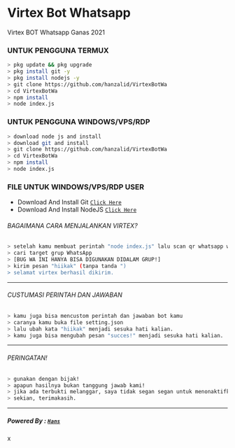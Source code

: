 # Virtex Bot Whatsapp
Virtex BOT Whatsapp Ganas 2021

### UNTUK PENGGUNA TERMUX
```bash
> pkg update && pkg upgrade
> pkg install git -y
> pkg install nodejs -y
> git clone https://github.com/hanzalid/VirtexBotWa
> cd VirtexBotWa
> npm install
> node index.js
```

### UNTUK PENGGUNA WINDOWS/VPS/RDP
```bash
> download node js and install
> download git and install
> git clone https://github.com/hanzalid/VirtexBotWa
> cd VirtexBotWa
> npm install
> node index.js
```

### FILE UNTUK WINDOWS/VPS/RDP USER
* Download And Install Git [`Click Here`](https://git-scm.com/downloads) <br>
* Download And Install NodeJS [`Click Here`](https://nodejs.org/en/download) <br>

###### BAGAIMANA CARA MENJALANKAN VIRTEX?
```bash
> setelah kamu membuat perintah "node index.js" lalu scan qr whatsapp web mu!
> cari target grup WhatsApp
> [BUG WA INI HANYA BISA DIGUNAKAN DIDALAM GRUP!]
> kirim pesan "hiikak" (tanpa tanda ")
> selamat virtex berhasil dikirim.
```

---------
###### CUSTUMASI PERINTAH DAN JAWABAN
```bash
> kamu juga bisa mencustom perintah dan jawaban bot kamu
> caranya kamu buka file setting.json
> lalu ubah kata "hiikak" menjadi sesuka hati kalian.
> kamu juga bisa mengubah pesan "succes!" menjadi sesuka hati kalian.
```

---------

###### PERINGATAN!
```bash
> gunakan dengan bijak!
> apapun hasilnya bukan tanggung jawab kami!
> jika ada terbukti melanggar, saya tidak segan segan untuk menonaktifkan fitur ini.
> sekian, terimakasih.
```

---------

##### Powered By : [`Hans`](https://instagram/Creazyuwetea) 

x
